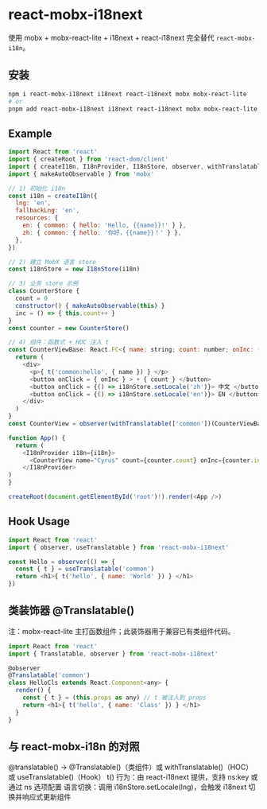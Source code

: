 # react-mobx-i18next

使用 mobx + mobx-react-lite + i18next + react-i18next 完全替代 `react-mobx-i18n`。

## 安装

```bash
npm i react-mobx-i18next i18next react-i18next mobx mobx-react-lite
# or
pnpm add react-mobx-i18next i18next react-i18next mobx mobx-react-lite
```

## Example
```javascript
import React from 'react'
import { createRoot } from 'react-dom/client'
import { createI18n, I18nProvider, I18nStore, observer, withTranslatable } from 'react-mobx-i18next'
import { makeAutoObservable } from 'mobx'

// 1) 初始化 i18n
const i18n = createI18n({
  lng: 'en',
  fallbackLng: 'en',
  resources: {
    en: { common: { hello: 'Hello, {{name}}!' } },
    zh: { common: { hello: '你好，{{name}}！' } },
  },
})

// 2) 建立 MobX 语言 store
const i18nStore = new I18nStore(i18n)

// 3) 业务 store 示例
class CounterStore {
  count = 0
  constructor() { makeAutoObservable(this) }
  inc = () => { this.count++ }
}
const counter = new CounterStore()

// 4) 组件：函数式 + HOC 注入 t
const CounterViewBase: React.FC<{ name: string; count: number; onInc: () => void } & { t: any }> = ({ name, count, onInc, t }) => {
  return (
    <div>
      <p>{ t('common:hello', { name }) } </p>
      <button onClick = { onInc } > + { count } </button>
      <button onClick = {() => i18nStore.setLocale('zh')}> 中文 </button>
      <button onClick = {() => i18nStore.setLocale('en')}> EN </button>
    </div>
  )
}
const CounterView = observer(withTranslatable(['common'])(CounterViewBase))

function App() {
  return (
    <I18nProvider i18n={i18n}>
      <CounterView name="Cyrus" count={counter.count} onInc={counter.inc} />
    </I18nProvider>
)
}

createRoot(document.getElementById('root')!).render(<App />)
```


## Hook Usage
```javascript
import React from 'react'
import { observer, useTranslatable } from 'react-mobx-i18next'

const Hello = observer(() => {
  const { t } = useTranslatable('common')
  return <h1>{ t('hello', { name: 'World' }) } </h1>
})
```

## 类装饰器 @Translatable()
注：mobx-react-lite 主打函数组件；此装饰器用于兼容已有类组件代码。

```javascript
import React from 'react'
import { Translatable, observer } from 'react-mobx-i18next'

@observer
@Translatable('common')
class HelloCls extends React.Component<any> {
  render() {
    const { t } = (this.props as any) // t 被注入到 props
    return <h1>{ t('hello', { name: 'Class' }) } </h1>
  }
}
```


## 与 react-mobx-i18n 的对照
@translatable() → @Translatable()（类组件）或 withTranslatable()（HOC）或 useTranslatable()（Hook）
t() 行为：由 react-i18next 提供，支持 ns:key 或通过 ns 选项配置
语言切换：调用 i18nStore.setLocale(lng)，会触发 i18next 切换并响应式更新组件